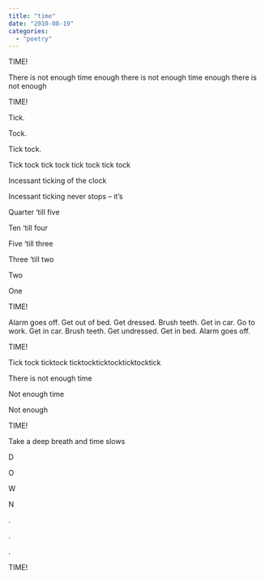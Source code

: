 ```yaml
---
title: "time"
date: "2010-08-19"
categories: 
  - "poetry"
---
```


TIME!

There is not enough time enough there is not enough time enough there is not enough

TIME!

Tick.

Tock.

Tick tock.

Tick tock tick tock tick tock tick tock

Incessant ticking of the clock

Incessant ticking never stops – it’s

Quarter ‘till five

Ten ‘till four

Five ‘till three

Three ‘till two

Two

One

TIME!

Alarm goes off. Get out of bed. Get dressed. Brush teeth. Get in car. Go to work. Get in car. Brush teeth. Get undressed. Get in bed. Alarm goes off.

TIME!

Tick tock ticktock ticktockticktockticktocktick

There is not enough time

Not enough time

Not enough

TIME!

Take a deep breath and time slows

D

O

W

N

.

.

.

TIME!
